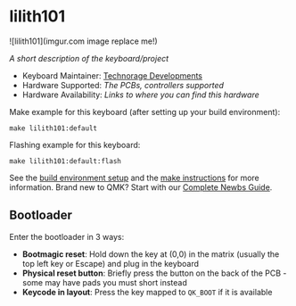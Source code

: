 # lilith101

![lilith101](imgur.com image replace me!)

*A short description of the keyboard/project*

* Keyboard Maintainer: [Technorage Developments](https://github.com/St0RM53)
* Hardware Supported: *The PCBs, controllers supported*
* Hardware Availability: *Links to where you can find this hardware*

Make example for this keyboard (after setting up your build environment):

    make lilith101:default

Flashing example for this keyboard:

    make lilith101:default:flash

See the [build environment setup](https://docs.qmk.fm/#/getting_started_build_tools) and the [make instructions](https://docs.qmk.fm/#/getting_started_make_guide) for more information. Brand new to QMK? Start with our [Complete Newbs Guide](https://docs.qmk.fm/#/newbs).

## Bootloader

Enter the bootloader in 3 ways:

* **Bootmagic reset**: Hold down the key at (0,0) in the matrix (usually the top left key or Escape) and plug in the keyboard
* **Physical reset button**: Briefly press the button on the back of the PCB - some may have pads you must short instead
* **Keycode in layout**: Press the key mapped to `QK_BOOT` if it is available
